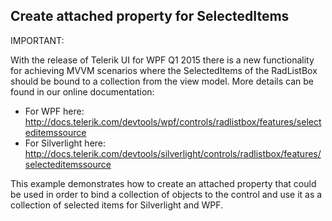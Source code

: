 ## Create attached property for SelectedItems
IMPORTANT:

With the release of Telerik UI for WPF Q1 2015 there is a new functionality for achieving MVVM scenarios where the SelectedItems of the RadListBox should be bound to a collection from the view model. More details can be found in our online documentation: 
- For WPF here: http://docs.telerik.com/devtools/wpf/controls/radlistbox/features/selecteditemssource
- For Silverlight here: http://docs.telerik.com/devtools/silverlight/controls/radlistbox/features/selecteditemssource

This example demonstrates how to create an attached property that could be used in order to bind a collection of objects to the control 
and use it as a collection of selected items for Silverlight and WPF.

[//]: <keywords: MVVM>